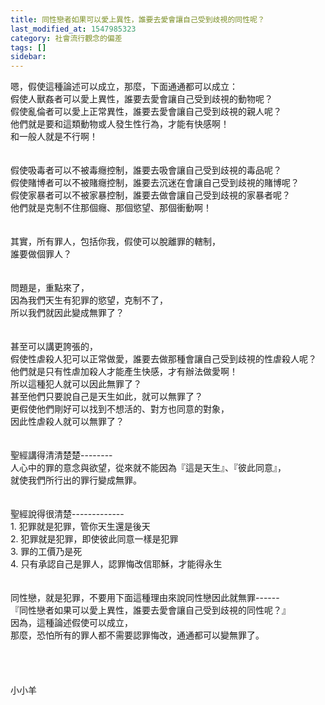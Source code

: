```yaml
---
title: 同性戀者如果可以愛上異性，誰要去愛會讓自己受到歧視的同性呢？
last_modified_at: 1547985323
category: 社會流行觀念的偏差
tags: []
sidebar: 
---
```


<p>嗯，假使這種論述可以成立，那麼，下面通通都可以成立：<br/><!--more-->假使人獸姦者可以愛上異性，誰要去愛會讓自己受到歧視的動物呢？<br/>假使亂倫者可以愛上正常異性，誰要去愛會讓自己受到歧視的親人呢？<br/>他們就是要和這類動物或人發生性行為，才能有快感啊！<br/>和一般人就是不行啊！<br/><br/><br/>假使吸毒者可以不被毒癮控制，誰要去吸會讓自己受到歧視的毒品呢？<br/>假使賭博者可以不被賭癮控制，誰要去沉迷在會讓自己受到歧視的賭博呢？<br/>假使家暴者可以不被家暴控制，誰要去做會讓自己受到歧視的家暴者呢？<br/>他們就是克制不住那個癮、那個慾望、那個衝動啊！<br/><br/><br/>其實，所有罪人，包括你我，假使可以脫離罪的轄制，<br/>誰要做個罪人？<br/><br/><br/>問題是，重點來了，<br/>因為我們天生有犯罪的慾望，克制不了，<br/>所以我們就因此變成無罪了？<br/><br/><br/>甚至可以講更誇張的，<br/>假使性虐殺人犯可以正常做愛，誰要去做那種會讓自己受到歧視的性虐殺人呢？<br/>他們就是只有性虐加殺人才能產生快感，才有辦法做愛啊！<br/>所以這種犯人就可以因此無罪了？<br/>甚至他們只要說自己是天生如此，就可以無罪了？<br/>更假使他們剛好可以找到不想活的、對方也同意的對象，<br/>因此性虐殺人就可以無罪了？<br/><br/><br/>聖經講得清清楚楚--------<br/>人心中的罪的意念與欲望，從來就不能因為『這是天生』、『彼此同意』，<br/>就使我們所行出的罪行變成無罪。<br/><br/><br/>聖經說得很清楚-------------<br/>1.	犯罪就是犯罪，管你天生還是後天<br/>2.	犯罪就是犯罪，即使彼此同意一樣是犯罪<br/>3.	罪的工價乃是死<br/>4.	只有承認自己是罪人，認罪悔改信耶穌，才能得永生<br/><br/><br/>同性戀，就是犯罪，不要用下面這種理由來說同性戀因此就無罪------<br/>『同性戀者如果可以愛上異性，誰要去愛會讓自己受到歧視的同性呢？』<br/>因為，這種論述假使可以成立，<br/>那麼，恐怕所有的罪人都不需要認罪悔改，通通都可以變無罪了。<br/><br/><br/><br/><br/>小小羊<br/><br/><br/><br/></p>
